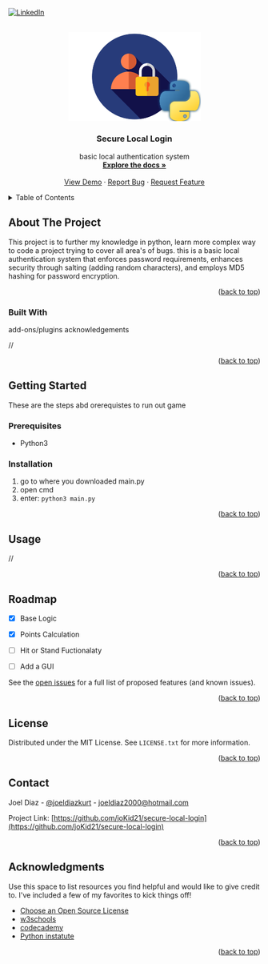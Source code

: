 <a name="readme-top"></a>




<!-- PROJECT SHIELDS -->
<!--
*** I'm using markdown "reference style" links for readability.
*** Reference links are enclosed in brackets [ ] instead of parentheses ( ).
*** See the bottom of this document for the declaration of the reference variables
*** for contributors-url, forks-url, etc. This is an optional, concise syntax you may use.
*** https://www.markdownguide.org/basic-syntax/#reference-style-links
-->
[![LinkedIn][linkedin-shield]][linkedin-url]



<!-- PROJECT LOGO -->
<br />
<div align="center">
  <a href="https://github.com/joKid21/secure-local-login">
    <img src="Logo/Login logo.png" alt="Logo" width="265" height="177.5">
  </a>

  <h3 align="center">Secure Local Login</h3>

  <p align="center">
    basic local authentication system
    <br />
    <a href="https://github.com/joKid21/secure-local-login"><strong>Explore the docs »</strong></a>
    <br />
    <br />
    <a href="https://github.com/joKid21/secure-local-login">View Demo</a>
    ·
    <a href="https://github.com/joKid21/secure-local-login/issues">Report Bug</a>
    ·
    <a href="https://github.com/joKid21/secure-local-login/issues">Request Feature</a>
  </p>
</div>



<!-- TABLE OF CONTENTS -->
<details>
<summary>Table of Contents</summary>
<ol>
    <li>
    <a href="#about-the-project">About The Project</a>
    <ul>
        <li><a href="#built-with">Built With</a></li>
    </ul>
    </li>
    <li>
    <a href="#getting-started">Getting Started</a>
    <ul>
        <li><a href="#prerequisites">Prerequisites</a></li>
        <li><a href="#installation">Installation</a></li>
    </ul>
    </li>
    <li><a href="#usage">Usage</a></li>
    <li><a href="#roadmap">Roadmap</a></li>
    <li><a href="#contributing">Contributing</a></li>
    <li><a href="#license">License</a></li>
    <li><a href="#contact">Contact</a></li>
    <li><a href="#acknowledgments">Acknowledgments</a></li>
</ol>
</details>



<!-- ABOUT THE PROJECT -->
## About The Project

This project is to further my knowledge in python, learn more complex way to code a project trying to cover all area's of bugs.
this is a basic local authentication system that enforces password requirements, enhances security through salting (adding random characters), and employs MD5 hashing for password encryption.

<p align="right">(<a href="#readme-top">back to top</a>)</p>



### Built With

add-ons/plugins acknowledgements

//

<p align="right">(<a href="#readme-top">back to top</a>)</p>



<!-- GETTING STARTED -->
## Getting Started

These are the steps abd orerequistes to run out game

### Prerequisites

* Python3

### Installation

1. go to where you downloaded main.py
2. open cmd
2. enter: ``` python3 main.py ```

<p align="right">(<a href="#readme-top">back to top</a>)</p>



<!-- USAGE EXAMPLES -->
## Usage

//

<p align="right">(<a href="#readme-top">back to top</a>)</p>



<!-- ROADMAP -->
## Roadmap

- [x] Base Logic
- [x] Points Calculation
- [ ] Hit or Stand Fuctionalaty
- [ ] Add a GUI


See the [open issues](https://github.com/joKid21/blackjack/issues) for a full list of proposed features (and known issues).

<p align="right">(<a href="#readme-top">back to top</a>)</p>




<!-- LICENSE -->
## License

Distributed under the MIT License. See `LICENSE.txt` for more information.

<p align="right">(<a href="#readme-top">back to top</a>)</p>



<!-- CONTACT -->
## Contact

Joel Diaz - [@joeldiazkurt](https://twitter.com/joeldiazkurt) - joeldiaz2000@hotmail.com

Project Link: [https://github.com/joKid21/secure-local-login](https://github.com/joKid21/secure-local-login)

<p align="right">(<a href="#readme-top">back to top</a>)</p>



<!-- ACKNOWLEDGMENTS -->
## Acknowledgments

Use this space to list resources you find helpful and would like to give credit to. I've included a few of my favorites to kick things off!

* [Choose an Open Source License](https://choosealicense.com)
* [w3schools](https://www.w3schools.com/python/default.asp)
* [codecademy](https://www.codecademy.com/catalog/language/python)
* [Python instatute](https://pythoninstitute.org/)

<p align="right">(<a href="#readme-top">back to top</a>)</p>



<!-- MARKDOWN LINKS & IMAGES -->
<!-- https://www.markdownguide.org/basic-syntax/#reference-style-links -->
[contributors-shield]: https://img.shields.io/github/contributors/othneildrew/Best-README-Template.svg?style=for-the-badge
[contributors-url]: [![Contributors][contributors-shield]]https://github.com/joKid21/blackjack/graphs/contributors
[forks-shield]: https://img.shields.io/github/forks/joKid21/blackjack.svg?style=for-the-badge
[forks-url]: https://github.com/joKid21/secure-local-login/forks
[stars-shield]: https://img.shields.io/github/stars/othneildrew/Best-README-Template.svg?style=for-the-badge
[stars-url]: https://github.com/joKid21/secure-local-login/stargazers
[issues-shield]: https://img.shields.io/github/issues/othneildrew/Best-README-Template.svg?style=for-the-badge
[issues-url]: https://github.com/othneildrew/Best-README-Template/issues
[license-shield]: https://img.shields.io/github/license/othneildrew/Best-README-Template.svg?style=for-the-badge
[license-url]: https://github.com/othneildrew/Best-README-Template/blob/master/LICENSE.txt
[linkedin-shield]: https://img.shields.io/badge/-LinkedIn-black.svg?style=for-the-badge&logo=linkedin&colorB=555
[linkedin-url]: https://www.linkedin.com/in/joel-diaz-kurt/
[product-screenshot]: images/screenshot.png
[Next.js]: https://img.shields.io/badge/next.js-000000?style=for-the-badge&logo=nextdotjs&logoColor=white
[Next-url]: https://nextjs.org/
[React.js]: https://img.shields.io/badge/React-20232A?style=for-the-badge&logo=react&logoColor=61DAFB
[React-url]: https://reactjs.org/
[Vue.js]: https://img.shields.io/badge/Vue.js-35495E?style=for-the-badge&logo=vuedotjs&logoColor=4FC08D
[Vue-url]: https://vuejs.org/
[Angular.io]: https://img.shields.io/badge/Angular-DD0031?style=for-the-badge&logo=angular&logoColor=white
[Angular-url]: https://angular.io/
[Svelte.dev]: https://img.shields.io/badge/Svelte-4A4A55?style=for-the-badge&logo=svelte&logoColor=FF3E00
[Svelte-url]: https://svelte.dev/
[Laravel.com]: https://img.shields.io/badge/Laravel-FF2D20?style=for-the-badge&logo=laravel&logoColor=white
[Laravel-url]: https://laravel.com
[Bootstrap.com]: https://img.shields.io/badge/Bootstrap-563D7C?style=for-the-badge&logo=bootstrap&logoColor=white
[Bootstrap-url]: https://getbootstrap.com
[JQuery.com]: https://img.shields.io/badge/jQuery-0769AD?style=for-the-badge&logo=jquery&logoColor=white
[JQuery-url]: https://jquery.com 
[pick]: https://img.shields.io/badge/pick-2.2.0-blue
[pick-url]: https://pypi.org/project/pick/
